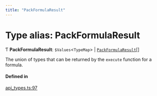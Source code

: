 ```yaml
---
title: "PackFormulaResult"
---
```

# Type alias: PackFormulaResult

Ƭ **PackFormulaResult**: `$Values`<`TypeMap`\> \| [`PackFormulaResult`](PackFormulaResult.md)[]

The union of types that can be returned by the `execute` function for a formula.

#### Defined in

[api_types.ts:97](https://github.com/coda/packs-sdk/blob/main/api_types.ts#L97)
